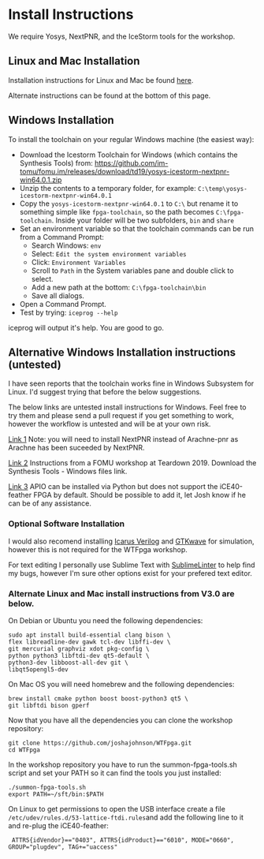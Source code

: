 # Install Instructions

We require Yosys, NextPNR, and the IceStorm tools for the workshop.

## Linux and Mac Installation

Installation instructions for Linux and Mac be found [here](http://www.clifford.at/icestorm/#install).

Alternate instructions can be found at the bottom of this page.

## Windows Installation

To install the toolchain on your regular Windows machine (the easiest way):

- Download the Icestorm Toolchain for Windows (which contains the Synthesis Tools) from: https://github.com/im-tomu/fomu.im/releases/download/td19/yosys-icestorm-nextpnr-win64.0.1.zip
- Unzip the contents to a temporary folder, for example: `C:\temp\yosys-icestorm-nextpnr-win64.0.1`
- Copy the `yosys-icestorm-nextpnr-win64.0.1` to `C:\` but rename it to something simple like `fpga-toolchain`, so the path becomes `C:\fpga-toolchain`. Inside your folder will be two subfolders, `bin` and `share`
- Set an environment variable so that the toolchain commands can be run from a Command Prompt:
  - Search Windows: `env`
  - Select: `Edit the system environment variables`
  - Click: `Environment Variables`
  - Scroll to `Path` in the System variables pane and double click to select.
  - Add a new path at the bottom: `C:\fpga-toolchain\bin`
  - Save all dialogs.
- Open a Command Prompt.
- Test by trying: `iceprog --help`

iceprog will output it's help. You are good to go.

## Alternative Windows Installation instructions (untested)

I have seen reports that the toolchain works fine in Windows Subsystem for Linux. I'd suggest trying that before the below suggestions.

The below links are untested install instructions for Windows. Feel free to try them and please send a pull request if you get something to work, however the workflow is untested and will be at your own risk.

[Link 1](http://grbd.github.io/posts/2016/09/12/setting-up-the-icestorm-fpga-tools-for-windows/) Note: you will need to install NextPNR instead of Arachne-pnr as Arachne has been suceeded by NextPNR.

[Link 2](https://fomu.im/td19/) Instructions from a FOMU workshop at Teardown 2019. Download the Synthesis Tools - Windows files link.

[Link 3](https://github.com/FPGAwars/apio) APIO can be installed via Python but does not support the iCE40-feather FPGA by default. Should be possible to add it, let Josh know if he can be of any assistance.

### Optional Software Installation

I would also recomend installing [Icarus Verilog](https://iverilog.fandom.com/wiki/Installation_Guide) and [GTKwave](http://gtkwave.sourceforge.net/) for simulation, however this is not required for the WTFpga workshop.

For text editing I personally use Sublime Text with [SublimeLinter](https://packagecontrol.io/packages/SublimeLinter-contrib-iverilog) to help find my bugs, however I'm sure other options exist for your prefered text editor.

### Alternate Linux and Mac install instructions from V3.0 are below.

On Debian or Ubuntu you need the following dependencies:
```
sudo apt install build-essential clang bison \
flex libreadline-dev gawk tcl-dev libffi-dev \
git mercurial graphviz xdot pkg-config \
python python3 libftdi-dev qt5-default \
python3-dev libboost-all-dev git \
libqt5opengl5-dev
```

On Mac OS you will need homebrew and the following dependencies:

```
brew install cmake python boost boost-python3 qt5 \
git libftdi bison gperf
```

Now that you have all the dependencies you can clone the workshop
repository:

```
git clone ​https://github.com/joshajohnson/WTFpga.git
cd WTFpga
```

In the workshop repository you have to run the
summon-fpga-tools.sh script and set your ​PATH so it can find the
tools you just installed:

```
./summon-fpga-tools.sh
export PATH=~/sft/bin:$PATH
```

On Linux to get permissions to open the USB interface create a file
``` /etc/udev/rules.d/53-lattice-ftdi.rules ```and add the following line to it and
re-plug the iCE40-feather:

``` ATTRS{idVendor}=="0403", ATTRS{idProduct}=="6010", MODE="0660", GROUP="plugdev", TAG+="uaccess"```
